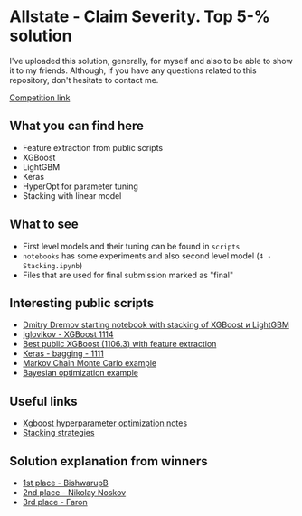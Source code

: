 # Allstate - Claim Severity. Top 5-% solution

I've uploaded this solution, generally, for myself and also to be able to show it to my friends. Although, if you have any questions related to this repository, don't hesitate to contact me.

[Competition link](https://www.kaggle.com/c/allstate-claims-severity)

## What you can find here

* Feature extraction from public scripts
* XGBoost
* LightGBM
* Keras
* HyperOpt for parameter tuning
* Stacking with linear model

## What to see

* First level models and their tuning can be found in `scripts`
* `notebooks` has some experiments and also second level model (`4 - Stacking.ipynb`)
* Files that are used for final submission marked as "final"

## Interesting public scripts

* [Dmitry Dremov starting notebook with stacking of XGBoost и LightGBM](https://github.com/dremovd/cds-ta-meetup/blob/master/Allstate%20jump-start.ipynb)
* [Iglovikov - XGBoost 1114](https://www.kaggle.com/iglovikov/allstate-claims-severity/xgb-1114/code)
* [Best public XGBoost (1106.3) with feature extraction](https://www.kaggle.com/mariusbo/allstate-claims-severity/xgb-lb-1106-33084)
* [Keras - bagging - 1111](https://www.kaggle.com/mtinti/allstate-claims-severity/keras-starter-with-bagging-1111-84364)
* [Markov Chain Monte Carlo example](https://www.kaggle.com/scirpus/allstate-claims-severity/markov-chain-monte-carlo)
* [Bayesian optimization example](https://github.com/ArdalanM/pyLightGBM/blob/master/notebooks/bayesian%20optimization_example_kaggle_allstate.ipynb)

## Useful links

* [Xgboost hyperparameter optimization notes](https://www.kaggle.com/c/santander-customer-satisfaction/forums/t/20662/overtuning-hyper-parameters-especially-re-xgboost/118487#post118487)
* [Stacking strategies](https://www.kaggle.com/forums/f/15/kaggle-forum/t/18793/cross-validation-strategy-when-blending-stacking)

## Solution explanation from winners

* [1st place - BishwarupB](https://www.kaggle.com/c/allstate-claims-severity/forums/t/26416/1st-place-solution)
* [2nd place - Nikolay Noskov](https://www.kaggle.com/c/allstate-claims-severity/forums/t/26427/2nd-place-solution)
* [3rd place - Faron](https://www.kaggle.com/c/allstate-claims-severity/forums/t/26447/faron-s-3rd-place-solution)
